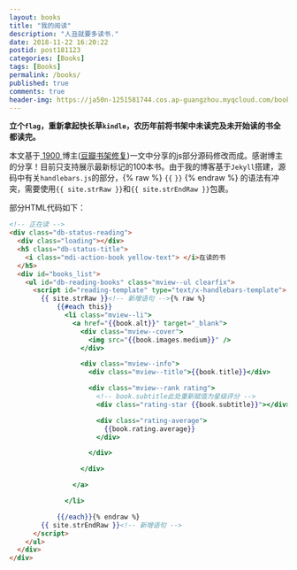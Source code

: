 ```yaml
---
layout: books
title: "我的阅读"
description: "人丑就要多读书."
date: 2018-11-22 16:20:22
postid: post181123
categories: [Books]
tags: [Books]
permalink: /books/
published: true
comments: true
header-img: https://ja50n-1251581744.cos.ap-guangzhou.myqcloud.com/books_.jpg
---
```


**立个`flag`，重新拿起快长草`kindle`，农历年前将书架中未读完及未开始读的书全都读完。**

本文基于[ 1900 ](http://1900.live/)博主([豆瓣书架修复](http://1900.live/dou-ban-shu-jia-xiu-fu/))一文中分享的js部分源码修改而成。感谢博主的分享！目前只支持展示最新标记的100本书。由于我的博客基于`Jekyll`搭建，源码中有关`handlebars.js`的部分，{% raw %} `{{` `}}` {% endraw %} 的语法有冲突，需要使用`{{ site.strRaw }}`和`{{ site.strEndRaw }}`包裹。

<!--more-->

部分HTML代码如下：

```html
<!-- 正在读 -->
<div class="db-status-reading">
  <div class="loading"></div>
  <h5 class="db-status-title">
    <i class="mdi-action-book yellow-text"> </i>在读的书
  </h5>
  <div id="books_list">
    <ul id="db-reading-books" class="mview--ul clearfix">
      <script id="reading-template" type="text/x-handlebars-template">
        {{ site.strRaw }}<!-- 新增语句 -->{% raw %}
            {{#each this}}
              <li class="mview--li">
                <a href="{{book.alt}}" target="_blank">
                  <div class="mview--cover">
                    <img src="{{book.images.medium}}" />
                  </div>

                  <div class="mview--info">
                    <div class="mview--title">{{book.title}}</div>

                    <div class="mview--rank rating">
                      <!-- book.subtitle此处重新赋值为星级评分 -->
                      <div class="rating-star {{book.subtitle}}"></div>

                      <div class="rating-average">
                        {{book.rating.average}}
                      </div>

                    </div>

                  </div>

                </a>

              </li>

            {{/each}}{% endraw %}
        {{ site.strEndRaw }}<!-- 新增语句 -->
      </script>
    </ul>
  </div>
</div>
```
